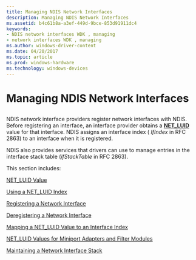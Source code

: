```yaml
---
title: Managing NDIS Network Interfaces
description: Managing NDIS Network Interfaces
ms.assetid: b4c61b8a-a3ef-449d-9bce-853d91911dc4
keywords:
- NDIS network interfaces WDK , managing
- network interfaces WDK , managing
ms.author: windows-driver-content
ms.date: 04/20/2017
ms.topic: article
ms.prod: windows-hardware
ms.technology: windows-devices
---
```


# Managing NDIS Network Interfaces


## <a href="" id="ddk-managing-ndis-network-interfaces-ng"></a>


NDIS network interface providers register network interfaces with NDIS. Before registering an interface, an interface provider obtains a [**NET\_LUID**](https://msdn.microsoft.com/library/windows/hardware/ff568747) value for that interface. NDIS assigns an interface index ( *IfIndex* in RFC 2863) to an interface when it is registered.

NDIS also provides services that drivers can use to manage entries in the interface stack table (*ifStackTable* in RFC 2863).

This section includes:

[NET\_LUID Value](net-luid-value.md)

[Using a NET\_LUID Index](using-a-net-luid-index.md)

[Registering a Network Interface](registering-a-network-interface.md)

[Deregistering a Network Interface](deregistering-a-network-interface.md)

[Mapping a NET\_LUID Value to an Interface Index](mapping-a-net-luid-value-to-an-interface-index.md)

[NET\_LUID Values for Miniport Adapters and Filter Modules](net-luid-values-for-miniport-adapters-and-filter-modules.md)

[Maintaining a Network Interface Stack](maintaining-a-network-interface-stack.md)

 

 





